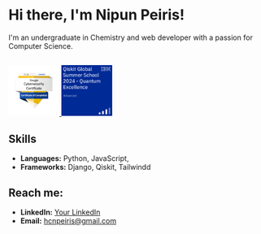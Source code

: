 # Hi there, I'm Nipun Peiris!
I'm an undergraduate in Chemistry and web developer with a passion for Computer Science.
## 
<a href="https://www.credly.com/badges/3c54800b-5062-4c66-a248-15849449dc93/public_url">
    <img src="https://github.com/hcnpeiris/hcnpeiris/blob/main/google-cybersecurity-certificate.png?raw=true" width="100" alt="Google Cybersecurity Certificate">
</a>
<a href="https://www.credly.com/badges/3c54800b-5062-4c66-a248-15849449dc93/public_url">
    <img src="https://github.com/hcnpeiris/hcnpeiris/blob/main/qgss2024.png?raw=true" width="100" alt="Google Cybersecurity Certificate">
</a>


## Skills
- **Languages:** Python, JavaScript,
- **Frameworks:** Django, Qiskit, Tailwindd


## Reach me:
- **LinkedIn:** [Your LinkedIn](https://www.linkedin.com/in/hcn-peiris)
- **Email:** [hcnpeiris@gmail.com](mailto:hcnpeiris@gmail.com)



